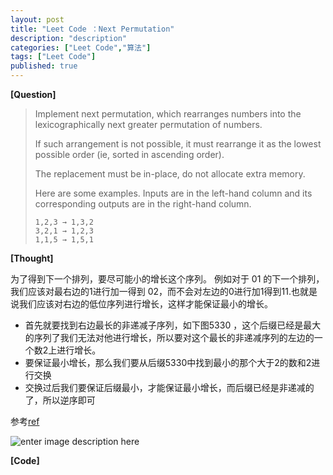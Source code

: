 ```yaml
---
layout: post
title: "Leet Code ：Next Permutation"
description: "description"
categories: ["Leet Code","算法"]
tags: ["Leet Code"]
published: true
---
```


**[Question]**

> Implement next permutation, which rearranges numbers into the
> lexicographically next greater permutation of numbers.
> 
> If such arrangement is not possible, it must rearrange it as the
> lowest possible order (ie, sorted in ascending order).
> 
> The replacement must be in-place, do not allocate extra memory.
> 
> Here are some examples. Inputs are in the left-hand column and its
> corresponding outputs are in the right-hand column.
> 
>     1,2,3 → 1,3,2
>     3,2,1 → 1,2,3
>     1,1,5 → 1,5,1

**[Thought]**

为了得到下一个排列，要尽可能小的增长这个序列。
例如对于 01 的下一个排列，我们应该对最右边的1进行加一得到 02，而不会对左边的0进行加1得到11.也就是说我们应该对右边的低位序列进行增长，这样才能保证最小的增长。

 - 首先就要找到右边最长的非递减子序列，如下图5330 ，这个后缀已经是最大的序列了我们无法对他进行增长，所以要对这个最长的非递减序列的左边的一个数2上进行增长。
 - 要保证最小增长，那么我们要从后缀5330中找到最小的那个大于2的数和2进行交换
 - 交换过后我们要保证后缀最小，才能保证最小增长，而后缀已经是非递减的了，所以逆序即可

 参考[ref][1]

![enter image description here][2]

**[Code]**

<script src="https://gist.github.com/HaiyangXu/e79e6f3cdb349fb7111e.js"></script>

  [1]: http://nayuki.eigenstate.org/page/next-lexicographical-permutation-algorithm
  [2]: https://lh5.googleusercontent.com/-9nYQ3upP5Tg/U25ETR1VnyI/AAAAAAAAAss/yUQd6BDgi9w/s500/next-permutation-algorithm-thumb.png